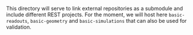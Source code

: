 
This directory will serve to link external repositories as a submodule and include different REST projects. For the moment, we will host here `basic-readouts`, `basic-geometry` and `basic-simulations` that can also be used for validation.
